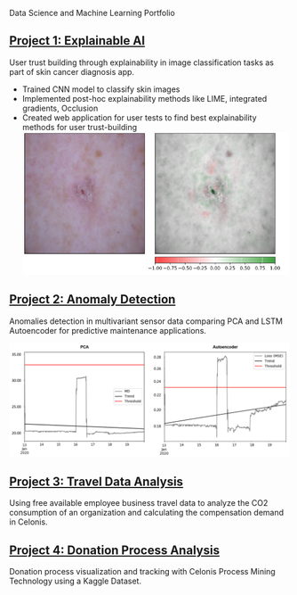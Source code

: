 Data Science and Machine Learning Portfolio

## [Project 1: Explainable AI]
User trust building through explainability in image classification tasks as part of skin cancer diagnosis app.
* Trained CNN model to classify skin images
* Implemented post-hoc explainability methods like LIME, integrated gradients, Occlusion
* Created web application for user tests to find best explainability methods for user trust-building
![Occlusion_positive_30](https://github.com/sophiefuu/Sophie_Portfolio/blob/main/image/Occlusion.PNG)

## [Project 2: Anomaly Detection]
Anomalies detection in multivariant sensor data comparing PCA and LSTM Autoencoder for predictive maintenance applications.

![](https://github.com/sophiefuu/Sophie_Portfolio/blob/main/image/Test11.PNG)

## [Project 3: Travel Data Analysis]
Using free available employee business travel data to analyze the CO2 consumption of an organization and calculating the compensation demand in Celonis.

## [Project 4: Donation Process Analysis]
Donation process visualization and tracking with Celonis Process Mining Technology using a Kaggle Dataset. 

[Project 1: Explainable AI]: https://github.com/sophiefuu/XAI
[Project 2: Anomaly Detection]: https://github.com/sophiefuu/AnomalyDetection
[Project 3: Travel Data Analysis]: https://lnkd.in/eagKdmB
[Project 4: Donation Process Analysis]: https://snap-s-futschik-celonis-com.eu-1.celonis.cloud/process-mining/public/f9961b9f-6873-4161-97cc-a8d902350b92/#/frontend/documents/f9961b9f-6873-4161-97cc-a8d902350b92/view/sheets/c8ba0763-0835-4063-8a34-99e744b3ad30

